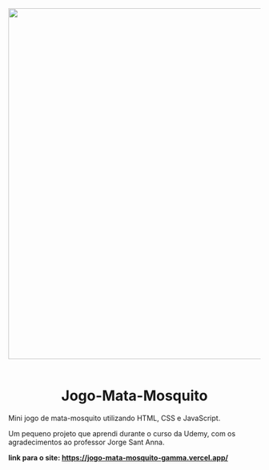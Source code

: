 <div align="center" >
    <img src="https://user-images.githubusercontent.com/104685458/194307678-e0fea856-190e-47c4-a7aa-6549e551458e.png" width="700px">
  </div>
  <br>


<div align="center" >
   <h1>Jogo-Mata-Mosquito</h1> 
  </div>
Mini jogo de mata-mosquito utilizando HTML, CSS e JavaScript.

Um pequeno projeto que aprendi durante o curso da Udemy, com os agradecimentos ao professor Jorge Sant Anna.

<b> link para o site: https://jogo-mata-mosquito-gamma.vercel.app/
